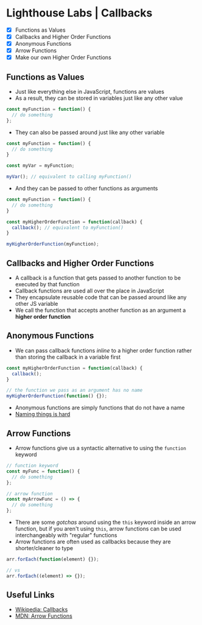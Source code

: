 # Lighthouse Labs | Callbacks

* [X] Functions as Values
* [X] Callbacks and Higher Order Functions
* [X] Anonymous Functions
* [X] Arrow Functions
* [X] Make our own Higher Order Functions

## Functions as Values

* Just like everything else in JavaScript, functions are values
* As a result, they can be stored in variables just like any other value

```js
const myFunction = function() {
  // do something
};
```

* They can also be passed around just like any other variable

```js
const myFunction = function() {
  // do something
}

const myVar = myFunction;

myVar(); // equivalent to calling myFunction()
```

* And they can be passed to other functions as arguments

```js
const myFunction = function() {
  // do something
}

const myHigherOrderFunction = function(callback) {
  callback(); // equivalent to myFunction()
}

myHigherOrderFunction(myFunction);
```

## Callbacks and Higher Order Functions

* A callback is a function that gets passed to another function to be executed by that function
* Callback functions are used all over the place in JavaScript
* They encapsulate reusable code that can be passed around like any other JS variable
* We call the function that accepts another function as an argument a **higher order function**

## Anonymous Functions

* We can pass callback functions _inline_ to a higher order function rather than storing the callback in a variable first

```js
const myHigherOrderFunction = function(callback) {
  callback();
}

// the function we pass as an argument has no name
myHigherOrderFunction(function() {});
```

* Anonymous functions are simply functions that do not have a name
* [Naming things is hard](https://martinfowler.com/bliki/TwoHardThings.html)

## Arrow Functions

* Arrow functions give us a syntactic alternative to using the `function` keyword

```js
// function keyword
const myFunc = function() {
  // do something
};

// arrow function
const myArrowFunc = () => {
  // do something
};
```

* There are some _gotchas_ around using the `this` keyword inside an arrow function, but if you aren't using `this`, arrow functions can be used interchangeably with "regular" functions
* Arrow functions are often used as callbacks because they are shorter/cleaner to type

```js
arr.forEach(function(element) {});

// vs
arr.forEach((element) => {});
```

## Useful Links

* [Wikipedia: Callbacks](https://en.wikipedia.org/wiki/Callback_(computer_programming))
* [MDN: Arrow Functions](https://developer.mozilla.org/en-US/docs/Web/JavaScript/Reference/Functions/Arrow_functions)
